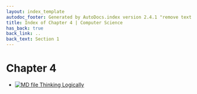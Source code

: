 ```yaml
---
layout: index_template
autodoc_footer: Generated by AutoDocs.index version 2.4.1 "remove text backlinks in index files" ⓒ Starwort, 2020
title: Index of Chapter 4 | Computer Science
has_back: true
back_link: ..
back_text: Section 1
---
```


# **Chapter 4**

- [![MD file](https://img.icons8.com/windows/512/03dac6/regular-document.png) Thinking Logically](./thinking_logically.html)
